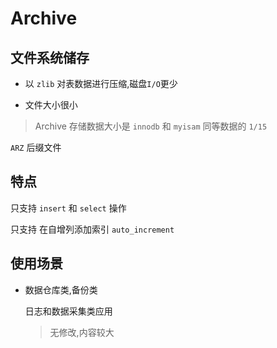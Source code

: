 # Archive

## 文件系统储存

+ 以 `zlib` 对表数据进行压缩,磁盘`I/O`更少

+ 文件大小很小

> Archive 存储数据大小是 `innodb` 和 `myisam`   同等数据的 `1/15`

`ARZ` 后缀文件

## 特点

只支持 `insert` 和 `select` 操作

只支持 在自增列添加索引 `auto_increment`

## 使用场景

+ 数据仓库类,备份类
  
  日志和数据采集类应用

  > 无修改,内容较大